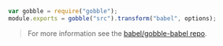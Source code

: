 ```js
var gobble = require("gobble");
module.exports = gobble("src").transform("babel", options);
```

<blockquote class="babel-callout babel-callout-info">
  <p>
    For more information see the <a href="https://github.com/babel/gobble-babel">babel/gobble-babel repo</a>.
  </p>
</blockquote>

